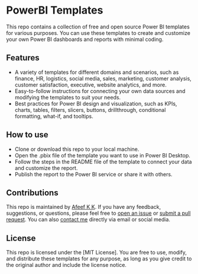 # PowerBI Templates

This repo contains a collection of free and open source Power BI templates for various purposes. You can use these templates to create and customize your own Power BI dashboards and reports with minimal coding.

## Features

- A variety of templates for different domains and scenarios, such as finance, HR, logistics, social media, sales, marketing, customer analysis, customer satisfaction, executive, website analytics, and more.
- Easy-to-follow instructions for connecting your own data sources and modifying the templates to suit your needs.
- Best practices for Power BI design and visualization, such as KPIs, charts, tables, filters, slicers, buttons, drillthrough, conditional formatting, what-if, and tooltips.

## How to use

- Clone or download this repo to your local machine.
- Open the .pbix file of the template you want to use in Power BI Desktop.
- Follow the steps in the README file of the template to connect your data and customize the report.
- Publish the report to the Power BI service or share it with others.

## Contributions

This repo is maintained by [Afeef K K](^1^). If you have any feedback, suggestions, or questions, please feel free to [open an issue](^2^) or [submit a pull request](^3^). You can also [contact me](mailto:45afeef@gmail.com) directly via email or social media.

## License

This repo is licensed under the [MIT License]. You are free to use, modify, and distribute these templates for any purpose, as long as you give credit to the original author and include the license notice.
